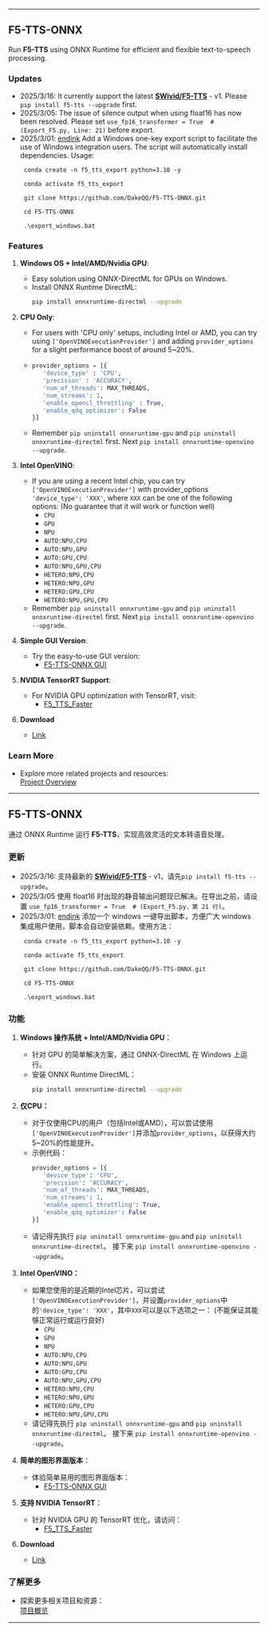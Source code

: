 
---

## F5-TTS-ONNX  
Run **F5-TTS** using ONNX Runtime for efficient and flexible text-to-speech processing.

### Updates  
- 2025/3/16: It currently support the latest [**SWivid/F5-TTS**](https://github.com/SWivid/F5-TTS) - v1. Please `pip install f5-tts --upgrade` first.
- 2025/3/05: The issue of silence output when using float16 has now been resolved. Please set `use_fp16_transformer = True  # (Export_F5.py, Line: 21)` before export.
- 2025/3/01: [endink](https://github.com/endink) Add a Windows one-key export script to facilitate the use of Windows integration users. The script will automatically install dependencies. Usage:
  ```
   conda create -n f5_tts_export python=3.10 -y
   
   conda activate f5_tts_export
   
   git clone https://github.com/DakeQQ/F5-TTS-ONNX.git
   
   cd F5-TTS-ONNX
   
   .\export_windows.bat
   ```


### Features  
1. **Windows OS + Intel/AMD/Nvidia GPU**:  
   - Easy solution using ONNX-DirectML for GPUs on Windows.  
   - Install ONNX Runtime DirectML:  
     ```bash
     pip install onnxruntime-directml --upgrade
     ```
2. **CPU Only**:
   - For users with 'CPU only' setups, including Intel or AMD, you can try using `['OpenVINOExecutionProvider']` and adding `provider_options` for a slight performance boost of around 5~20%.
   - ```python
     provider_options = [{
        'device_type' : 'CPU',
        'precision' : 'ACCURACY',
        'num_of_threads': MAX_THREADS,
        'num_streams': 1,
        'enable_opencl_throttling' : True,
        'enable_qdq_optimizer': False
     }]
     ```
   - Remember `pip uninstall onnxruntime-gpu` and `pip uninstall onnxruntime-directml` first. Next `pip install onnxruntime-openvino --upgrade`.
3. **Intel OpenVINO**:
   - If you are using a recent Intel chip, you can try `['OpenVINOExecutionProvider']` with provider_options `'device_type': 'XXX'`, where `XXX` can be one of the following options:  (No guarantee that it will work or function well)
     - `CPU`  
     - `GPU`  
     - `NPU`  
     - `AUTO:NPU,CPU`  
     - `AUTO:NPU,GPU`  
     - `AUTO:GPU,CPU`  
     - `AUTO:NPU,GPU,CPU`  
     - `HETERO:NPU,CPU`  
     - `HETERO:NPU,GPU`  
     - `HETERO:GPU,CPU`  
     - `HETERO:NPU,GPU,CPU`
   - Remember `pip uninstall onnxruntime-gpu` and `pip uninstall onnxruntime-directml` first. Next `pip install onnxruntime-openvino --upgrade`.
4. **Simple GUI Version**:  
   - Try the easy-to-use GUI version:  
      - [F5-TTS-ONNX GUI](https://github.com/patientx/F5-TTS-ONNX-gui)

5. **NVIDIA TensorRT Support**:  
   - For NVIDIA GPU optimization with TensorRT, visit:  
      - [F5_TTS_Faster](https://github.com/WGS-note/F5_TTS_Faster)

6. **Download**
   - [Link](https://huggingface.co/H5N1AIDS/F5-TTS-ONNX/tree/main)

### Learn More  
- Explore more related projects and resources:  
  [Project Overview](https://github.com/DakeQQ?tab=repositories)

---

## F5-TTS-ONNX  
通过 ONNX Runtime 运行 **F5-TTS**，实现高效灵活的文本转语音处理。

### 更新  
- 2025/3/16: 支持最新的 [**SWivid/F5-TTS**](https://github.com/SWivid/F5-TTS) - v1，请先`pip install f5-tts --upgrade`。
- 2025/3/05 使用 float16 时出现的静音输出问题现已解决。在导出之前，请设置 `use_fp16_transformer = True  # (Export_F5.py，第 21 行)`。
- 2025/3/01: [endink](https://github.com/endink) 添加一个 windows 一键导出脚本，方便广大 windows 集成用户使用，脚本会自动安装依赖。使用方法：
  ```
   conda create -n f5_tts_export python=3.10 -y
   
   conda activate f5_tts_export
   
   git clone https://github.com/DakeQQ/F5-TTS-ONNX.git
   
   cd F5-TTS-ONNX
   
   .\export_windows.bat
   ```

### 功能  
1. **Windows 操作系统 + Intel/AMD/Nvidia GPU**：  
   - 针对 GPU 的简单解决方案，通过 ONNX-DirectML 在 Windows 上运行。  
   - 安装 ONNX Runtime DirectML：  
     ```bash
     pip install onnxruntime-directml --upgrade
     ```
2. **仅CPU：**  
   - 对于仅使用CPU的用户（包括Intel或AMD），可以尝试使用`['OpenVINOExecutionProvider']`并添加`provider_options`，以获得大约5~20%的性能提升。
   - 示例代码：  
     ```python
     provider_options = [{
        'device_type': 'CPU',
        'precision': 'ACCURACY',
        'num_of_threads': MAX_THREADS,
        'num_streams': 1,
        'enable_opencl_throttling': True,
        'enable_qdq_optimizer': False
     }]
     ```  
   - 请记得先执行 `pip uninstall onnxruntime-gpu` and `pip uninstall onnxruntime-directml`。 接下来 `pip install onnxruntime-openvino --upgrade`。 

3. **Intel OpenVINO：**  
   - 如果您使用的是近期的Intel芯片，可以尝试`['OpenVINOExecutionProvider']`，并设置`provider_options`中的`'device_type': 'XXX'`，其中`XXX`可以是以下选项之一： (不能保证其能够正常运行或运行良好)
     - `CPU`  
     - `GPU`  
     - `NPU`  
     - `AUTO:NPU,CPU`  
     - `AUTO:NPU,GPU`  
     - `AUTO:GPU,CPU`  
     - `AUTO:NPU,GPU,CPU`  
     - `HETERO:NPU,CPU`  
     - `HETERO:NPU,GPU`  
     - `HETERO:GPU,CPU`  
     - `HETERO:NPU,GPU,CPU`
   - 请记得先执行 `pip uninstall onnxruntime-gpu` and `pip uninstall onnxruntime-directml`。 接下来 `pip install onnxruntime-openvino --upgrade`。 
4. **简单的图形界面版本**：  
   - 体验简单易用的图形界面版本：  
      - [F5-TTS-ONNX GUI](https://github.com/patientx/F5-TTS-ONNX-gui)

5. **支持 NVIDIA TensorRT**：  
   - 针对 NVIDIA GPU 的 TensorRT 优化，请访问：  
      - [F5_TTS_Faster](https://github.com/WGS-note/F5_TTS_Faster)

6. **Download**
   - [Link](https://huggingface.co/H5N1AIDS/F5-TTS-ONNX/tree/main)

### 了解更多  
- 探索更多相关项目和资源：  
  [项目概览](https://github.com/DakeQQ?tab=repositories)

---  
